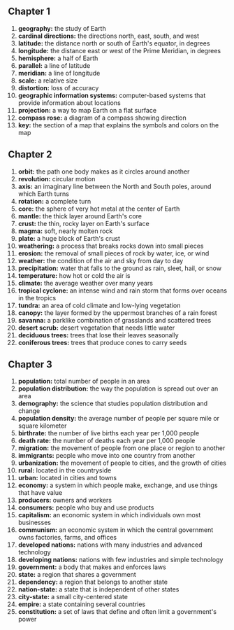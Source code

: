 ## Chapter 1

1. **geography:** the study of Earth
1. **cardinal directions:** the directions north, east, south, and west
1. **latitude:** the distance north or south of Earth's equator, in degrees
1. **longitude:** the distance east or west of the Prime Meridian, in degrees
1. **hemisphere:** a half of Earth
1. **parallel:** a line of latitude
1. **meridian:** a line of longitude
1. **scale:** a relative size
1. **distortion:** loss of accuracy
1. **geographic information systems:** computer-based systems that provide information about locations
1. **projection:** a way to map Earth on a flat surface
1. **compass rose:** a diagram of a compass showing direction
1. **key:** the section of a map that explains the symbols and colors on the map

## Chapter 2

1. **orbit:** the path one body makes as it circles around another
1. **revolution:** circular motion
1. **axis:** an imaginary line between the North and South poles, around which Earth turns
1. **rotation:** a complete turn
1. **core:** the sphere of very hot metal at the center of Earth
1. **mantle:** the thick layer around Earth's core
1. **crust:** the thin, rocky layer on Earth's surface
1. **magma:** soft, nearly molten rock
1. **plate:** a huge block of Earth's crust
1. **weathering:** a process that breaks rocks down into small pieces
1. **erosion:** the removal of small pieces of rock by water, ice, or wind
1. **weather:** the condition of the air and sky from day to day
1. **precipitation:** water that falls to the ground as rain, sleet, hail, or snow
1. **temperature:** how hot or cold the air is
1. **climate:** the average weather over many years
1. **tropical cyclone:** an intense wind and rain storm that forms over oceans in the tropics
1. **tundra:** an area of cold climate and low-lying vegetation
1. **canopy:** the layer formed by the uppermost branches of a rain forest
1. **savanna:** a parklike combination of grasslands and scattered trees
1. **desert scrub:** desert vegetation that needs little water
1. **deciduous trees:** trees that lose their leaves seasonally
1. **coniferous trees:** trees that produce cones to carry seeds

## Chapter 3

1. **population:** total number of people in an area
1. **population distribution:** the way the population is spread out over an area
1. **demography:** the science that studies population distribution and change
1. **population density:** the average number of people per square mile or square kilometer
1. **birthrate:** the number of live births each year per 1,000 people
1. **death rate:** the number of deaths each year per 1,000 people
1. **migration:** the movement of people from one place or region to another
1. **immigrants:** people who move into one country from another
1. **urbanization:** the movement of people to cities, and the growth of cities
1. **rural:** located in the countryside
1. **urban:** located in cities and towns
1. **economy:** a system in which people make, exchange, and use things that have value
1. **producers:** owners and workers
1. **consumers:** people who buy and use products
1. **capitalism:** an economic system in which individuals own most businesses
1. **communism:** an economic system in which the central government owns factories, farms, and offices
1. **developed nations:** nations with many industries and advanced technology
1. **developing nations:** nations with few industries and simple technology
1. **government:** a body that makes and enforces laws
1. **state:** a region that shares a government
1. **dependency:** a region that belongs to another state
1. **nation-state:** a state that is independent of other states
1. **city-state:** a small city-centered state
1. **empire:** a state containing several countries
1. **constitution:** a set of laws that define and often limit a government's power
